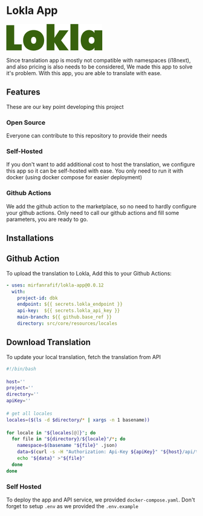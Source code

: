# Lokla App

![App Logo](./assets/app_logo.png)

Since translation app is mostly not compatible with namespaces (i18next), and also pricing is also needs to be considered,
We made this app to solve it's problem. With this app, you are able to translate with ease.

## Features

These are our key point developing this project

### Open Source

Everyone can contribute to this repository to provide their needs

### Self-Hosted

If you don't want to add additional cost to host the translation, we configure this app so it can be self-hosted with ease.
You only need to run it with docker (using docker compose for easier deployment)

### Github Actions

We add the github action to the marketplace, so no need to hardly configure your github actions. Only need to call our github actions and fill some parameters, you are ready to go.

## Installations

## Github Action

To upload the translation to Lokla, Add this to your Github Actions:

```yaml
- uses: mirfanrafif/lokla-app@0.0.12
  with:
    project-id: dbk
    endpoint: ${{ secrets.lokla_endpoint }}
    api-key:  ${{ secrets.lokla_api_key }}
    main-branch: ${{ github.base_ref }}
    directory: src/core/resources/locales
```

## Download Translation

To update your local translation, fetch the translation from API

```sh
#!/bin/bash

host=''
project=''
directory=''
apiKey=''

# get all locales
locales=($(ls -d $directory/* | xargs -n 1 basename))

for locale in "${locales[@]}"; do
  for file in "${directory}/${locale}"/*; do
    namespace=$(basename "${file}" .json)
    data=$(curl -s -H "Authorization: Api-Key ${apiKey}" "${host}/api/translations/export?project=${project}&namespace=${namespace}&locale=${locale}")
    echo "${data}" >"${file}"
  done
done

```

### Self Hosted

To deploy the app and API service, we provided `docker-compose.yaml`. Don't forget to setup `.env` as we provided the `.env.example`
